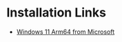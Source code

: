 # Installation Links

- [Windows 11 Arm64 from Microsoft](https://www.microsoft.com/en-us/software-download/windows11arm64)
